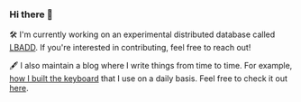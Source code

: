 ### Hi there 👋

🛠 I'm currently working on an experimental distributed database called [LBADD](https://github.com/tomarrell/lbadd). If you're interested in contributing, feel free to reach out!

🖋 I also maintain a blog where I write things from time to time. For example, [how I built the keyboard](https://blog.tomarrell.com/post/how_to_prevent_rsi) that I use on a daily basis. Feel free to check it out [here](https://blog.tomarrell.com/).

<!--
**tomarrell/tomarrell** is a ✨ _special_ ✨ repository because its `README.md` (this file) appears on your GitHub profile.

Here are some ideas to get you started:

- 🔭 I’m currently working on ...
- 🌱 I’m currently learning ...
- 👯 I’m looking to collaborate on ...
- 🤔 I’m looking for help with ...
- 💬 Ask me about ...
- 📫 How to reach me: ...
- 😄 Pronouns: ...
- ⚡ Fun fact: ...
-->
